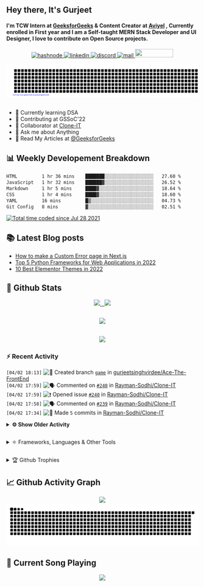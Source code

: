 ## Hey there, It's Gurjeet
#### I'm TCW Intern at [GeeksforGeeks](https://www.geeksforgeeks.org/) & Content Creator at [Aviyel](https://aviyel.com/discussions) , Currently enrolled in First year and I am a Self-taught MERN Stack Developer and UI Designer, I love to contribute on Open Source projects. 

<p align="center">
    <a href="https://gurjeet.hashnode.dev/" target="_blank">
    <img src="https://img.shields.io/badge/@gurjeetsingh-5C87FE?style=for-the-badge&logo=hashnode&logoColor=white" width="130" height="22" alt="hashnode">
    <a href="https://www.linkedin.com/in/gurjeet-singh-virdee-25a476199/" target="_blank">
    <img src="https://img.shields.io/badge/Gurjeet%20Singh%20Virdee-1976D2?style=for-the-badge&logo=linkedin&logoColor=white" width="150" height="22" alt="linkedin">
    <a href="https://discordapp.com/users/916597112882495510" target="_blank">
    <img src="https://img.shields.io/badge/@Guri-5865F2?style=for-the-badge&logo=discord&logoColor=white" width="80" height="22" alt="discord">
    <a href="https://leetcode.com/gurjeetsinghvirdee/" target="_blank">
    <img src="https://img.shields.io/badge/@gurjeetsinghvirdee-FFA116?style=for-the-badge&logo=leetcode&logoColor=white" width="150" height="22" alt="mail">
    <a href = "mailto: gurjeetsinghvirdee@gmail.com" target="_blank"><img src="https://img.shields.io/badge/Say, Hello-D74E43?style=for-the-badge&logo=gmail&logoColor=white" width="100" height="22"></a>
 </p>
 
<p align="center">
    <img src="https://github.com/gurjeetsinghvirdee/gurjeetsinghvirdee/blob/main/gitartwork.svg" />
</p>    
   
 
##         
        
<ul align="left">
  <li> 🏫 Currently learning DSA </li>
  <li> 💜 Contributing at GSSoC'22 </li>
  <li> 🤝 Collaborator at <a href="https://github.com/Rayman-Sodhi/Clone-IT"> Clone-IT </a></li>
  <li> 💬 Ask me about Anything </li>
  <li> 📕 Read My Articles at 
   <a href="https://auth.geeksforgeeks.org/user/gurjeetsinghvirdee/articles" target="_blank">@GeeksforGeeks</a>
 </li>
</ul>  
        
##        
  
## 📊 Weekly Developement Breakdown
  
<!--START_SECTION:waka-->

```text
HTML         1 hr 36 mins    ███████░░░░░░░░░░░░░░░░░░   27.60 %
JavaScript   1 hr 32 mins    ██████▓░░░░░░░░░░░░░░░░░░   26.52 %
Markdown     1 hr 5 mins     ████▓░░░░░░░░░░░░░░░░░░░░   18.64 %
CSS          1 hr 4 mins     ████▓░░░░░░░░░░░░░░░░░░░░   18.60 %
YAML         16 mins         █▒░░░░░░░░░░░░░░░░░░░░░░░   04.73 %
Git Config   8 mins          ▓░░░░░░░░░░░░░░░░░░░░░░░░   02.51 %
```

<!--END_SECTION:waka--> 

<a href="https://wakatime.com/@ff7098eb-56b3-4619-bbbb-86aad0fce365"><img src="https://wakatime.com/badge/user/ff7098eb-56b3-4619-bbbb-86aad0fce365.svg?style=for-the-badge" alt="Total time coded since Jul 28 2021" /></a>
  
    
## 📚 Latest Blog posts
<!-- BLOG-POST-LIST:START -->
- [How to make a Custom Error page in Next.js](https://gurjeet.hashnode.dev/how-to-make-a-custom-error-page-in-nextjs)
- [Top 5 Python Frameworks for Web Applications in 2022](https://gurjeet.hashnode.dev/top-5-python-frameworks-for-web-applications-in-2022)
- [10 Best Elementor Themes in 2022](https://gurjeet.hashnode.dev/10-best-elementor-themes-in-2022)
<!-- BLOG-POST-LIST:END -->  
  
##
        
## 💫 Github Stats
        
<div align="center">
 <a href="https://github-readme-streak-stats.herokuapp.com/?user=gurjeetsinghvirdee&theme=synthwave" target="_blank">
   <img width="45%" src="https://github-readme-streak-stats.herokuapp.com/?user=gurjeetsinghvirdee&theme=synthwave" /> &nbsp;
 </a>
    
 <a href="https://github-readme-stats.vercel.app/api?username=gurjeetsinghvirdee&show_icons=true&theme=synthwave&include_all_commits=true" target="_blank">
  <img width="45%" src="https://github-readme-stats.vercel.app/api?username=gurjeetsinghvirdee&show_icons=true&theme=synthwave&include_all_commits=true" />
 </a>
</div>      
  
##
        
<div align="center">
   <a href="https://github-readme-stats.vercel.app/api/top-langs/?username=gurjeetsinghvirdee&layout=compact&hide=html&theme=synthwave" target="_blank">
       <img width="43%" src="https://github-readme-stats.vercel.app/api/top-langs/?username=gurjeetsinghvirdee&layout=compact&&theme=synthwave" />  
   </a> 
</div>   

##        
  
<p align="center">
  <img src="https://github-profile-summary-cards.vercel.app/api/cards/profile-details?username=gurjeetsinghvirdee&theme=dracula&hide_border=true" />
</p>
        
### ⚡ Recent Activity     
        
<!--START_SECTION:activity-->  
`[04/02 18:13]` <img alt="📂" src="https://github.com/cheesits456/github-activity-readme/raw/master/icons/create-branch.png" align="top" height="18"> Created branch [`game`](https://github.com/gurjeetsinghvirdee/Ace-The-FrontEnd/tree/game) in [gurjeetsinghvirdee/Ace-The-FrontEnd](https://github.com/gurjeetsinghvirdee/Ace-The-FrontEnd)  
`[04/02 17:59]` <img alt="🗣" src="https://github.com/cheesits456/github-activity-readme/raw/master/icons/comment.png" align="top" height="18"> Commented on [`#240`](https://github.com//Rayman-Sodhi/Clone-IT/issues/240 'Add Chatbot') in [Rayman-Sodhi/Clone-IT](https://github.com/Rayman-Sodhi/Clone-IT)  
`[04/02 17:59]` <img alt="❗️" src="https://github.com/cheesits456/github-activity-readme/raw/master/icons/issue.png" align="top" height="18"> Opened issue [`#240`](https://github.com//Rayman-Sodhi/Clone-IT/issues/240 'Add Chatbot') in [Rayman-Sodhi/Clone-IT](https://github.com/Rayman-Sodhi/Clone-IT)  
`[04/02 17:58]` <img alt="🗣" src="https://github.com/cheesits456/github-activity-readme/raw/master/icons/comment.png" align="top" height="18"> Commented on [`#239`](https://github.com//Rayman-Sodhi/Clone-IT/issues/239 'Title: Add Wordle-Clone') in [Rayman-Sodhi/Clone-IT](https://github.com/Rayman-Sodhi/Clone-IT)  
`[04/02 17:34]` <img alt="📝" src="https://github.com/cheesits456/github-activity-readme/raw/master/icons/commit.png" align="top" height="18"> Made `5` commits in [Rayman-Sodhi/Clone-IT](https://github.com/Rayman-Sodhi/Clone-IT)  

<details><summary><b> ⚙️ Show Older Activity</b></summary>

`[04/02 17:34]` <img alt="🎉" src="https://github.com/cheesits456/github-activity-readme/raw/master/icons/merge.png" align="top" height="18"> Merged PR [`#238`](https://github.com//Rayman-Sodhi/Clone-IT/pull/238 'Grammarly(Character Counter)') in [Rayman-Sodhi/Clone-IT](https://github.com/Rayman-Sodhi/Clone-IT)  
`[04/02 17:33]` <img alt="🔍" src="https://github.com/cheesits456/github-activity-readme/raw/master/icons/review.png" align="top" height="18"> Reviewed [`#238`](https://github.com//Rayman-Sodhi/Clone-IT/pull/238 'Grammarly(Character Counter)') in [Rayman-Sodhi/Clone-IT](https://github.com/Rayman-Sodhi/Clone-IT)  
`[04/02 15:23]` <img alt="📝" src="https://github.com/cheesits456/github-activity-readme/raw/master/icons/commit.png" align="top" height="18"> Made `2` commits in [gurjeetsinghvirdee/Ace-The-FrontEnd](https://github.com/gurjeetsinghvirdee/Ace-The-FrontEnd)  
`[04/02 15:20]` <img alt="📝" src="https://github.com/cheesits456/github-activity-readme/raw/master/icons/commit.png" align="top" height="18"> Made `53` commits in [gurjeetsinghvirdee/Bundli-Frontend](https://github.com/gurjeetsinghvirdee/Bundli-Frontend)  
`[04/02 15:18]` <img alt="🗣" src="https://github.com/cheesits456/github-activity-readme/raw/master/icons/comment.png" align="top" height="18"> Commented on [`#238`](https://github.com//Rayman-Sodhi/Clone-IT/issues/238 'Grammarly(Character Counter)') in [Rayman-Sodhi/Clone-IT](https://github.com/Rayman-Sodhi/Clone-IT)  
`[04/02 07:18]` <img alt="🗣" src="https://github.com/cheesits456/github-activity-readme/raw/master/icons/comment.png" align="top" height="18"> Commented on [`#188`](https://github.com//Rayman-Sodhi/Clone-IT/issues/188 'Title: Add a CodePen Clone ') in [Rayman-Sodhi/Clone-IT](https://github.com/Rayman-Sodhi/Clone-IT)  
`[04/02 06:11]` <img alt="❗️" src="https://github.com/cheesits456/github-activity-readme/raw/master/icons/issue.png" align="top" height="18"> Opened issue [`#431`](https://github.com//ZeroOctave/ZeroOctave-Javascript-Projects/issues/431 'Add 2048 game') in [ZeroOctave/ZeroOctave-Javascript-Projects](https://github.com/ZeroOctave/ZeroOctave-Javascript-Projects)  
`[04/02 05:33]` <img alt="⭐" src="https://github.com/cheesits456/github-activity-readme/raw/master/icons/star.png" align="top" height="18"> Starred [medusajs/medusa](https://github.com/medusajs/medusa)  
`[04/02 05:31]` <img alt="🗣" src="https://github.com/cheesits456/github-activity-readme/raw/master/icons/comment.png" align="top" height="18"> Commented on [`#58`](https://github.com//Rayman-Sodhi/Clone-IT/issues/58 'Confirmed password not hidden') in [Rayman-Sodhi/Clone-IT](https://github.com/Rayman-Sodhi/Clone-IT)  
`[04/02 05:31]` <img alt="❗️" src="https://github.com/cheesits456/github-activity-readme/raw/master/icons/issue.png" align="top" height="18"> Closed issue [`#58`](https://github.com//Rayman-Sodhi/Clone-IT/issues/58 'Confirmed password not hidden') in [Rayman-Sodhi/Clone-IT](https://github.com/Rayman-Sodhi/Clone-IT)  
`[04/02 05:29]` <img alt="❗️" src="https://github.com/cheesits456/github-activity-readme/raw/master/icons/issue.png" align="top" height="18"> Closed issue [`#236`](https://github.com//Rayman-Sodhi/Clone-IT/issues/236 'Add Instagram Clone ') in [Rayman-Sodhi/Clone-IT](https://github.com/Rayman-Sodhi/Clone-IT)  
`[04/02 05:29]` <img alt="🗣" src="https://github.com/cheesits456/github-activity-readme/raw/master/icons/comment.png" align="top" height="18"> Commented on [`#236`](https://github.com//Rayman-Sodhi/Clone-IT/issues/236 'Add Instagram Clone ') in [Rayman-Sodhi/Clone-IT](https://github.com/Rayman-Sodhi/Clone-IT)  
`[04/02 04:34]` <img alt="❗️" src="https://github.com/cheesits456/github-activity-readme/raw/master/icons/issue.png" align="top" height="18"> Closed issue [`#214`](https://github.com//Rayman-Sodhi/Clone-IT/issues/214 'Create: Kali.org Homepage Clone') in [Rayman-Sodhi/Clone-IT](https://github.com/Rayman-Sodhi/Clone-IT)  
`[04/02 04:33]` <img alt="📝" src="https://github.com/cheesits456/github-activity-readme/raw/master/icons/commit.png" align="top" height="18"> Made `2` commits in [Rayman-Sodhi/Clone-IT](https://github.com/Rayman-Sodhi/Clone-IT)  
`[04/02 04:33]` <img alt="🎉" src="https://github.com/cheesits456/github-activity-readme/raw/master/icons/merge.png" align="top" height="18"> Merged PR [`#235`](https://github.com//Rayman-Sodhi/Clone-IT/pull/235 'kali-org-homepage-clone') in [Rayman-Sodhi/Clone-IT](https://github.com/Rayman-Sodhi/Clone-IT)  
`[04/02 04:33]` <img alt="🔍" src="https://github.com/cheesits456/github-activity-readme/raw/master/icons/review.png" align="top" height="18"> Reviewed [`#235`](https://github.com//Rayman-Sodhi/Clone-IT/pull/235 'kali-org-homepage-clone') in [Rayman-Sodhi/Clone-IT](https://github.com/Rayman-Sodhi/Clone-IT)  
`[04/01 21:46]` <img alt="❗️" src="https://github.com/cheesits456/github-activity-readme/raw/master/icons/issue.png" align="top" height="18"> Opened issue [`#279`](https://github.com//surajm-333/Ace-The-FrontEnd/issues/279 'Add Amazon Clone') in [surajm-333/Ace-The-FrontEnd](https://github.com/surajm-333/Ace-The-FrontEnd)  
`[04/01 21:41]` <img alt="❗️" src="https://github.com/cheesits456/github-activity-readme/raw/master/icons/issue.png" align="top" height="18"> Opened issue [`#254`](https://github.com//abhijeet007rocks8/Dev-Scripts/issues/254 '3d Layered Effect') in [abhijeet007rocks8/Dev-Scripts](https://github.com/abhijeet007rocks8/Dev-Scripts)  
`[04/01 21:39]` <img alt="❗️" src="https://github.com/cheesits456/github-activity-readme/raw/master/icons/issue.png" align="top" height="18"> Opened issue [`#253`](https://github.com//abhijeet007rocks8/Dev-Scripts/issues/253 'Add Todo App') in [abhijeet007rocks8/Dev-Scripts](https://github.com/abhijeet007rocks8/Dev-Scripts)  
`[04/01 21:35]` <img alt="🗣" src="https://github.com/cheesits456/github-activity-readme/raw/master/icons/comment.png" align="top" height="18"> Commented on [`#234`](https://github.com//Rayman-Sodhi/Clone-IT/issues/234 'Add Amazon Clone') in [Rayman-Sodhi/Clone-IT](https://github.com/Rayman-Sodhi/Clone-IT)  
`[04/01 21:34]` <img alt="❗️" src="https://github.com/cheesits456/github-activity-readme/raw/master/icons/issue.png" align="top" height="18"> Opened issue [`#234`](https://github.com//Rayman-Sodhi/Clone-IT/issues/234 'Add Amazon Clone') in [Rayman-Sodhi/Clone-IT](https://github.com/Rayman-Sodhi/Clone-IT)  
`[04/01 20:57]` <img alt="📝" src="https://github.com/cheesits456/github-activity-readme/raw/master/icons/commit.png" align="top" height="18"> Made `1` commit in [gurjeetsinghvirdee/Dev-Scripts](https://github.com/gurjeetsinghvirdee/Dev-Scripts)  
`[04/01 20:53]` <img alt="✅" src="https://github.com/cheesits456/github-activity-readme/raw/master/icons/pr-open.png" align="top" height="18"> Opened PR [`#250`](https://github.com//abhijeet007rocks8/Dev-Scripts/pull/250 '2048 game clone added') in [abhijeet007rocks8/Dev-Scripts](https://github.com/abhijeet007rocks8/Dev-Scripts)  
`[04/01 20:49]` <img alt="📂" src="https://github.com/cheesits456/github-activity-readme/raw/master/icons/create-branch.png" align="top" height="18"> Created branch [`2048`](https://github.com/gurjeetsinghvirdee/Dev-Scripts/tree/2048) in [gurjeetsinghvirdee/Dev-Scripts](https://github.com/gurjeetsinghvirdee/Dev-Scripts)  
`[04/01 20:15]` <img alt="❗️" src="https://github.com/cheesits456/github-activity-readme/raw/master/icons/issue.png" align="top" height="18"> Opened issue [`#249`](https://github.com//abhijeet007rocks8/Dev-Scripts/issues/249 'Add Amazon Clone') in [abhijeet007rocks8/Dev-Scripts](https://github.com/abhijeet007rocks8/Dev-Scripts)  
`[04/01 20:02]` <img alt="📝" src="https://github.com/cheesits456/github-activity-readme/raw/master/icons/commit.png" align="top" height="18"> Made `2` commits in [gurjeetsinghvirdee/Dev-Scripts](https://github.com/gurjeetsinghvirdee/Dev-Scripts)  
`[04/01 19:57]` <img alt="📝" src="https://github.com/cheesits456/github-activity-readme/raw/master/icons/commit.png" align="top" height="18"> Made `2` commits in [gurjeetsinghvirdee/gurjeetsinghvirdee](https://github.com/gurjeetsinghvirdee/gurjeetsinghvirdee)  
`[04/01 19:36]` <img alt="🗣" src="https://github.com/cheesits456/github-activity-readme/raw/master/icons/comment.png" align="top" height="18"> Commented on [`#233`](https://github.com//Rayman-Sodhi/Clone-IT/issues/233 'Clones linked') in [Rayman-Sodhi/Clone-IT](https://github.com/Rayman-Sodhi/Clone-IT)  
`[04/01 19:28]` <img alt="📝" src="https://github.com/cheesits456/github-activity-readme/raw/master/icons/commit.png" align="top" height="18"> Made `4` commits in [gurjeetsinghvirdee/Clone-IT](https://github.com/gurjeetsinghvirdee/Clone-IT)  
`[04/01 18:50]` <img alt="🗣" src="https://github.com/cheesits456/github-activity-readme/raw/master/icons/comment.png" align="top" height="18"> Commented on [`#150`](https://github.com//Rayman-Sodhi/Clone-IT/issues/150 'Add some new features in FAQ page') in [Rayman-Sodhi/Clone-IT](https://github.com/Rayman-Sodhi/Clone-IT)  
`[04/01 18:49]` <img alt="🗣" src="https://github.com/cheesits456/github-activity-readme/raw/master/icons/comment.png" align="top" height="18"> Commented on [`#150`](https://github.com//Rayman-Sodhi/Clone-IT/issues/150 'Add some new features in FAQ page') in [Rayman-Sodhi/Clone-IT](https://github.com/Rayman-Sodhi/Clone-IT)  
`[04/01 18:31]` <img alt="📝" src="https://github.com/cheesits456/github-activity-readme/raw/master/icons/commit.png" align="top" height="18"> Made `1` commit in [gurjeetsinghvirdee/Clone-IT](https://github.com/gurjeetsinghvirdee/Clone-IT)  
`[04/01 17:42]` <img alt="✅" src="https://github.com/cheesits456/github-activity-readme/raw/master/icons/pr-open.png" align="top" height="18"> Opened PR [`#233`](https://github.com//Rayman-Sodhi/Clone-IT/pull/233 'Clones linked') in [Rayman-Sodhi/Clone-IT](https://github.com/Rayman-Sodhi/Clone-IT)  
`[04/01 17:37]` <img alt="📝" src="https://github.com/cheesits456/github-activity-readme/raw/master/icons/commit.png" align="top" height="18"> Made `86` commits in [gurjeetsinghvirdee/Clone-IT](https://github.com/gurjeetsinghvirdee/Clone-IT)  
`[04/01 15:20]` <img alt="❗️" src="https://github.com/cheesits456/github-activity-readme/raw/master/icons/issue.png" align="top" height="18"> Closed issue [`#227`](https://github.com//abhijeet007rocks8/Dev-Scripts/issues/227 'Google Search Engine Clone ') in [abhijeet007rocks8/Dev-Scripts](https://github.com/abhijeet007rocks8/Dev-Scripts)  
`[04/01 15:18]` <img alt="❗️" src="https://github.com/cheesits456/github-activity-readme/raw/master/icons/issue.png" align="top" height="18"> Opened issue [`#241`](https://github.com//abhijeet007rocks8/Dev-Scripts/issues/241 'add 2048 game ') in [abhijeet007rocks8/Dev-Scripts](https://github.com/abhijeet007rocks8/Dev-Scripts)  
`[04/01 15:09]` <img alt="🗣" src="https://github.com/cheesits456/github-activity-readme/raw/master/icons/comment.png" align="top" height="18"> Commented on [`#232`](https://github.com//Rayman-Sodhi/Clone-IT/issues/232 'link cloned projects') in [Rayman-Sodhi/Clone-IT](https://github.com/Rayman-Sodhi/Clone-IT)  
`[04/01 15:09]` <img alt="❗️" src="https://github.com/cheesits456/github-activity-readme/raw/master/icons/issue.png" align="top" height="18"> Opened issue [`#232`](https://github.com//Rayman-Sodhi/Clone-IT/issues/232 'link cloned projects') in [Rayman-Sodhi/Clone-IT](https://github.com/Rayman-Sodhi/Clone-IT)  
`[04/01 14:55]` <img alt="🗣" src="https://github.com/cheesits456/github-activity-readme/raw/master/icons/comment.png" align="top" height="18"> Commented on [`#231`](https://github.com//Rayman-Sodhi/Clone-IT/issues/231 'Twitch Homepage Clone') in [Rayman-Sodhi/Clone-IT](https://github.com/Rayman-Sodhi/Clone-IT)  
`[04/01 14:55]` <img alt="🗣" src="https://github.com/cheesits456/github-activity-readme/raw/master/icons/comment.png" align="top" height="18"> Commented on [`#231`](https://github.com//Rayman-Sodhi/Clone-IT/issues/231 'Twitch Homepage Clone') in [Rayman-Sodhi/Clone-IT](https://github.com/Rayman-Sodhi/Clone-IT)  
`[04/01 14:53]` <img alt="📂" src="https://github.com/cheesits456/github-activity-readme/raw/master/icons/create-branch.png" align="top" height="18"> Created branch [`master`](https://github.com/gurjeetsinghvirdee/2048-game/tree/master) in [gurjeetsinghvirdee/2048-game](https://github.com/gurjeetsinghvirdee/2048-game)  
`[04/01 14:35]` <img alt="➕" src="https://github.com/cheesits456/github-activity-readme/raw/master/icons/create-repo.png" align="top" height="18"> Created repository [gurjeetsinghvirdee/2048-game](https://github.com/gurjeetsinghvirdee/2048-game)  
`[04/01 14:20]` <img alt="❗️" src="https://github.com/cheesits456/github-activity-readme/raw/master/icons/issue.png" align="top" height="18"> Closed issue [`#6`](https://github.com//gurjeetsinghvirdee/gurjeetsinghvirdee/issues/6 'feat: demo') in [gurjeetsinghvirdee/gurjeetsinghvirdee](https://github.com/gurjeetsinghvirdee/gurjeetsinghvirdee)  
`[04/01 14:19]` <img alt="❗️" src="https://github.com/cheesits456/github-activity-readme/raw/master/icons/issue.png" align="top" height="18"> Opened issue [`#6`](https://github.com//gurjeetsinghvirdee/gurjeetsinghvirdee/issues/6 'feat: demo') in [gurjeetsinghvirdee/gurjeetsinghvirdee](https://github.com/gurjeetsinghvirdee/gurjeetsinghvirdee)  
`[04/01 14:18]` <img alt="❗️" src="https://github.com/cheesits456/github-activity-readme/raw/master/icons/issue.png" align="top" height="18"> Closed issue [`#5`](https://github.com//gurjeetsinghvirdee/gurjeetsinghvirdee/issues/5 'contributor: add project') in [gurjeetsinghvirdee/gurjeetsinghvirdee](https://github.com/gurjeetsinghvirdee/gurjeetsinghvirdee)  
`[04/01 14:17]` <img alt="❗️" src="https://github.com/cheesits456/github-activity-readme/raw/master/icons/issue.png" align="top" height="18"> Opened issue [`#5`](https://github.com//gurjeetsinghvirdee/gurjeetsinghvirdee/issues/5 'contributor: add project') in [gurjeetsinghvirdee/gurjeetsinghvirdee](https://github.com/gurjeetsinghvirdee/gurjeetsinghvirdee)  
`[04/01 14:13]` <img alt="📝" src="https://github.com/cheesits456/github-activity-readme/raw/master/icons/commit.png" align="top" height="18"> Made `3` commits in [gurjeetsinghvirdee/gurjeetsinghvirdee](https://github.com/gurjeetsinghvirdee/gurjeetsinghvirdee)  
`[04/01 14:06]` <img alt="🗣" src="https://github.com/cheesits456/github-activity-readme/raw/master/icons/comment.png" align="top" height="18"> Commented on [`#4`](https://github.com//gurjeetsinghvirdee/gurjeetsinghvirdee/issues/4 'testing') in [gurjeetsinghvirdee/gurjeetsinghvirdee](https://github.com/gurjeetsinghvirdee/gurjeetsinghvirdee)  
`[04/01 14:06]` <img alt="❗️" src="https://github.com/cheesits456/github-activity-readme/raw/master/icons/issue.png" align="top" height="18"> Closed issue [`#4`](https://github.com//gurjeetsinghvirdee/gurjeetsinghvirdee/issues/4 'testing') in [gurjeetsinghvirdee/gurjeetsinghvirdee](https://github.com/gurjeetsinghvirdee/gurjeetsinghvirdee)  
`[04/01 14:06]` <img alt="📝" src="https://github.com/cheesits456/github-activity-readme/raw/master/icons/commit.png" align="top" height="18"> Made `1` commit in [gurjeetsinghvirdee/gurjeetsinghvirdee](https://github.com/gurjeetsinghvirdee/gurjeetsinghvirdee)  
`[04/01 14:02]` <img alt="❗️" src="https://github.com/cheesits456/github-activity-readme/raw/master/icons/issue.png" align="top" height="18"> Opened issue [`#4`](https://github.com//gurjeetsinghvirdee/gurjeetsinghvirdee/issues/4 'testing') in [gurjeetsinghvirdee/gurjeetsinghvirdee](https://github.com/gurjeetsinghvirdee/gurjeetsinghvirdee)  
`[04/01 13:59]` <img alt="📝" src="https://github.com/cheesits456/github-activity-readme/raw/master/icons/commit.png" align="top" height="18"> Made `1` commit in [gurjeetsinghvirdee/gurjeetsinghvirdee](https://github.com/gurjeetsinghvirdee/gurjeetsinghvirdee)  
`[04/01 13:53]` <img alt="🗣" src="https://github.com/cheesits456/github-activity-readme/raw/master/icons/comment.png" align="top" height="18"> Commented on [`#229`](https://github.com//Rayman-Sodhi/Clone-IT/issues/229 'Auto assign issue ') in [Rayman-Sodhi/Clone-IT](https://github.com/Rayman-Sodhi/Clone-IT)  
`[04/01 13:52]` <img alt="❗️" src="https://github.com/cheesits456/github-activity-readme/raw/master/icons/issue.png" align="top" height="18"> Closed issue [`#230`](https://github.com//Rayman-Sodhi/Clone-IT/issues/230 'demo') in [Rayman-Sodhi/Clone-IT](https://github.com/Rayman-Sodhi/Clone-IT)  
`[04/01 13:52]` <img alt="🗣" src="https://github.com/cheesits456/github-activity-readme/raw/master/icons/comment.png" align="top" height="18"> Commented on [`#230`](https://github.com//Rayman-Sodhi/Clone-IT/issues/230 'demo') in [Rayman-Sodhi/Clone-IT](https://github.com/Rayman-Sodhi/Clone-IT)  
`[04/01 13:51]` <img alt="🗣" src="https://github.com/cheesits456/github-activity-readme/raw/master/icons/comment.png" align="top" height="18"> Commented on [`#230`](https://github.com//Rayman-Sodhi/Clone-IT/issues/230 'demo') in [Rayman-Sodhi/Clone-IT](https://github.com/Rayman-Sodhi/Clone-IT)  
`[04/01 13:50]` <img alt="❗️" src="https://github.com/cheesits456/github-activity-readme/raw/master/icons/issue.png" align="top" height="18"> Opened issue [`#230`](https://github.com//Rayman-Sodhi/Clone-IT/issues/230 'demo') in [Rayman-Sodhi/Clone-IT](https://github.com/Rayman-Sodhi/Clone-IT)  
`[04/01 13:49]` <img alt="📝" src="https://github.com/cheesits456/github-activity-readme/raw/master/icons/commit.png" align="top" height="18"> Made `1` commit in [gurjeetsinghvirdee/Clone-IT](https://github.com/gurjeetsinghvirdee/Clone-IT)  
`[04/01 13:48]` <img alt="🗣" src="https://github.com/cheesits456/github-activity-readme/raw/master/icons/comment.png" align="top" height="18"> Commented on [`#227`](https://github.com//abhijeet007rocks8/Dev-Scripts/issues/227 'Google Search Engine Clone ') in [abhijeet007rocks8/Dev-Scripts](https://github.com/abhijeet007rocks8/Dev-Scripts)  
`[04/01 13:45]` <img alt="🗣" src="https://github.com/cheesits456/github-activity-readme/raw/master/icons/comment.png" align="top" height="18"> Commented on [`#225`](https://github.com//Rayman-Sodhi/Clone-IT/issues/225 '2048 game ') in [Rayman-Sodhi/Clone-IT](https://github.com/Rayman-Sodhi/Clone-IT)  
`[04/01 13:44]` <img alt="🗣" src="https://github.com/cheesits456/github-activity-readme/raw/master/icons/comment.png" align="top" height="18"> Commented on [`#225`](https://github.com//Rayman-Sodhi/Clone-IT/issues/225 '2048 game ') in [Rayman-Sodhi/Clone-IT](https://github.com/Rayman-Sodhi/Clone-IT)  
`[04/01 13:43]` <img alt="🎉" src="https://github.com/cheesits456/github-activity-readme/raw/master/icons/merge.png" align="top" height="18"> Merged PR [`#225`](https://github.com//Rayman-Sodhi/Clone-IT/pull/225 '2048 game ') in [Rayman-Sodhi/Clone-IT](https://github.com/Rayman-Sodhi/Clone-IT)  
`[04/01 13:43]` <img alt="❗️" src="https://github.com/cheesits456/github-activity-readme/raw/master/icons/issue.png" align="top" height="18"> Closed issue [`#224`](https://github.com//Rayman-Sodhi/Clone-IT/issues/224 'Add 2048 game') in [Rayman-Sodhi/Clone-IT](https://github.com/Rayman-Sodhi/Clone-IT)  
`[04/01 13:43]` <img alt="📝" src="https://github.com/cheesits456/github-activity-readme/raw/master/icons/commit.png" align="top" height="18"> Made `3` commits in [Rayman-Sodhi/Clone-IT](https://github.com/Rayman-Sodhi/Clone-IT)  
`[04/01 13:43]` <img alt="🎉" src="https://github.com/cheesits456/github-activity-readme/raw/master/icons/merge.png" align="top" height="18"> Merged PR [`#229`](https://github.com//Rayman-Sodhi/Clone-IT/pull/229 'Auto assign issue ') in [Rayman-Sodhi/Clone-IT](https://github.com/Rayman-Sodhi/Clone-IT)  
`[04/01 13:43]` <img alt="❗️" src="https://github.com/cheesits456/github-activity-readme/raw/master/icons/issue.png" align="top" height="18"> Closed issue [`#226`](https://github.com//Rayman-Sodhi/Clone-IT/issues/226 'Updating Workflows') in [Rayman-Sodhi/Clone-IT](https://github.com/Rayman-Sodhi/Clone-IT)  
`[04/01 13:42]` <img alt="🗣" src="https://github.com/cheesits456/github-activity-readme/raw/master/icons/comment.png" align="top" height="18"> Commented on [`#229`](https://github.com//Rayman-Sodhi/Clone-IT/issues/229 'Auto assign issue ') in [Rayman-Sodhi/Clone-IT](https://github.com/Rayman-Sodhi/Clone-IT)  
`[04/01 13:42]` <img alt="🗣" src="https://github.com/cheesits456/github-activity-readme/raw/master/icons/comment.png" align="top" height="18"> Commented on [`#228`](https://github.com//Rayman-Sodhi/Clone-IT/issues/228 'Title: Styling Discord clone') in [Rayman-Sodhi/Clone-IT](https://github.com/Rayman-Sodhi/Clone-IT)  
`[04/01 13:41]` <img alt="🗣" src="https://github.com/cheesits456/github-activity-readme/raw/master/icons/comment.png" align="top" height="18"> Commented on [`#227`](https://github.com//Rayman-Sodhi/Clone-IT/issues/227 'Image carousel in KFC Clone') in [Rayman-Sodhi/Clone-IT](https://github.com/Rayman-Sodhi/Clone-IT)  
`[04/01 13:37]` <img alt="✅" src="https://github.com/cheesits456/github-activity-readme/raw/master/icons/pr-open.png" align="top" height="18"> Opened PR [`#229`](https://github.com//Rayman-Sodhi/Clone-IT/pull/229 'Auto assign issue ') in [Rayman-Sodhi/Clone-IT](https://github.com/Rayman-Sodhi/Clone-IT)  
`[04/01 13:35]` <img alt="📂" src="https://github.com/cheesits456/github-activity-readme/raw/master/icons/create-branch.png" align="top" height="18"> Created branch [`workflows`](https://github.com/gurjeetsinghvirdee/Clone-IT/tree/workflows) in [gurjeetsinghvirdee/Clone-IT](https://github.com/gurjeetsinghvirdee/Clone-IT)  
`[04/01 13:18]` <img alt="🗣" src="https://github.com/cheesits456/github-activity-readme/raw/master/icons/comment.png" align="top" height="18"> Commented on [`#226`](https://github.com//Rayman-Sodhi/Clone-IT/issues/226 'Updating Workflows') in [Rayman-Sodhi/Clone-IT](https://github.com/Rayman-Sodhi/Clone-IT)  
`[04/01 13:17]` <img alt="❗️" src="https://github.com/cheesits456/github-activity-readme/raw/master/icons/issue.png" align="top" height="18"> Opened issue [`#226`](https://github.com//Rayman-Sodhi/Clone-IT/issues/226 'Updating Workflows') in [Rayman-Sodhi/Clone-IT](https://github.com/Rayman-Sodhi/Clone-IT)  
`[04/01 10:28]` <img alt="✅" src="https://github.com/cheesits456/github-activity-readme/raw/master/icons/pr-open.png" align="top" height="18"> Opened PR [`#225`](https://github.com//Rayman-Sodhi/Clone-IT/pull/225 '2048 game ') in [Rayman-Sodhi/Clone-IT](https://github.com/Rayman-Sodhi/Clone-IT)  
`[04/01 10:20]` <img alt="📝" src="https://github.com/cheesits456/github-activity-readme/raw/master/icons/commit.png" align="top" height="18"> Made `8` commits in [gurjeetsinghvirdee/Clone-IT](https://github.com/gurjeetsinghvirdee/Clone-IT)  
`[04/01 09:09]` <img alt="❗️" src="https://github.com/cheesits456/github-activity-readme/raw/master/icons/issue.png" align="top" height="18"> Opened issue [`#224`](https://github.com//Rayman-Sodhi/Clone-IT/issues/224 'Add 2048 game') in [Rayman-Sodhi/Clone-IT](https://github.com/Rayman-Sodhi/Clone-IT)  
`[04/01 08:55]` <img alt="📝" src="https://github.com/cheesits456/github-activity-readme/raw/master/icons/commit.png" align="top" height="18"> Made `21` commits in [gurjeetsinghvirdee/gssoc-website-new](https://github.com/gurjeetsinghvirdee/gssoc-website-new)  
`[04/01 08:10]` <img alt="🗣" src="https://github.com/cheesits456/github-activity-readme/raw/master/icons/comment.png" align="top" height="18"> Commented on [`#403`](https://github.com//khushi-purwar/WebDev-ProjectKart/issues/403 'Add Google Search Clone') in [khushi-purwar/WebDev-ProjectKart](https://github.com/khushi-purwar/WebDev-ProjectKart)  
`[04/01 08:07]` <img alt="🍴" src="https://github.com/cheesits456/github-activity-readme/raw/master/icons/fork.png" align="top" height="18"> Forked [khushi-purwar/WebDev-ProjectKart](https://github.com/khushi-purwar/WebDev-ProjectKart) to [gurjeetsinghvirdee/WebDev-ProjectKart](https://github.com/gurjeetsinghvirdee/WebDev-ProjectKart)  
`[04/01 08:05]` <img alt="❗️" src="https://github.com/cheesits456/github-activity-readme/raw/master/icons/issue.png" align="top" height="18"> Opened issue [`#403`](https://github.com//khushi-purwar/WebDev-ProjectKart/issues/403 'Add Google Search Clone') in [khushi-purwar/WebDev-ProjectKart](https://github.com/khushi-purwar/WebDev-ProjectKart)  
`[04/01 07:56]` <img alt="❗️" src="https://github.com/cheesits456/github-activity-readme/raw/master/icons/issue.png" align="top" height="18"> Opened issue [`#273`](https://github.com//surajm-333/Ace-The-FrontEnd/issues/273 'Add 2048 game') in [surajm-333/Ace-The-FrontEnd](https://github.com/surajm-333/Ace-The-FrontEnd)  
`[04/01 07:31]` <img alt="❗️" src="https://github.com/cheesits456/github-activity-readme/raw/master/icons/issue.png" align="top" height="18"> Opened issue [`#228`](https://github.com//abhijeet007rocks8/Dev-Scripts/issues/228 'add workflows') in [abhijeet007rocks8/Dev-Scripts](https://github.com/abhijeet007rocks8/Dev-Scripts)  
`[04/01 07:27]` <img alt="🍴" src="https://github.com/cheesits456/github-activity-readme/raw/master/icons/fork.png" align="top" height="18"> Forked [abhijeet007rocks8/Dev-Scripts](https://github.com/abhijeet007rocks8/Dev-Scripts) to [gurjeetsinghvirdee/Dev-Scripts](https://github.com/gurjeetsinghvirdee/Dev-Scripts)  
`[04/01 07:25]` <img alt="❗️" src="https://github.com/cheesits456/github-activity-readme/raw/master/icons/issue.png" align="top" height="18"> Opened issue [`#227`](https://github.com//abhijeet007rocks8/Dev-Scripts/issues/227 'Google Search Engine Clone ') in [abhijeet007rocks8/Dev-Scripts](https://github.com/abhijeet007rocks8/Dev-Scripts)  
`[04/01 07:06]` <img alt="📝" src="https://github.com/cheesits456/github-activity-readme/raw/master/icons/commit.png" align="top" height="18"> Made `209` commits in [gurjeetsinghvirdee/Ace-The-FrontEnd](https://github.com/gurjeetsinghvirdee/Ace-The-FrontEnd)  
`[04/01 07:04]` <img alt="📝" src="https://github.com/cheesits456/github-activity-readme/raw/master/icons/commit.png" align="top" height="18"> Made `7` commits in [gurjeetsinghvirdee/Amazing-Js-Projects](https://github.com/gurjeetsinghvirdee/Amazing-Js-Projects)  
`[04/01 07:01]` <img alt="🍴" src="https://github.com/cheesits456/github-activity-readme/raw/master/icons/fork.png" align="top" height="18"> Forked [ZeroOctave/ZeroOctave-Javascript-Projects](https://github.com/ZeroOctave/ZeroOctave-Javascript-Projects) to [gurjeetsinghvirdee/ZeroOctave-Javascript-Projects](https://github.com/gurjeetsinghvirdee/ZeroOctave-Javascript-Projects)  
`[04/01 06:17]` <img alt="❗️" src="https://github.com/cheesits456/github-activity-readme/raw/master/icons/issue.png" align="top" height="18"> Opened issue [`#425`](https://github.com//ZeroOctave/ZeroOctave-Javascript-Projects/issues/425 'Add Google Clone') in [ZeroOctave/ZeroOctave-Javascript-Projects](https://github.com/ZeroOctave/ZeroOctave-Javascript-Projects)  
`[03/31 17:27]` <img alt="🗣" src="https://github.com/cheesits456/github-activity-readme/raw/master/icons/comment.png" align="top" height="18"> Commented on [`#190`](https://github.com//Rayman-Sodhi/Clone-IT/issues/190 'AppleClone TV&Home Page ') in [Rayman-Sodhi/Clone-IT](https://github.com/Rayman-Sodhi/Clone-IT)  
`[03/31 16:30]` <img alt="📝" src="https://github.com/cheesits456/github-activity-readme/raw/master/icons/commit.png" align="top" height="18"> Made `2` commits in [Rayman-Sodhi/Clone-IT](https://github.com/Rayman-Sodhi/Clone-IT)  
`[03/31 16:30]` <img alt="🎉" src="https://github.com/cheesits456/github-activity-readme/raw/master/icons/merge.png" align="top" height="18"> Merged PR [`#223`](https://github.com//Rayman-Sodhi/Clone-IT/pull/223 'Added microsoft teams page clone files') in [Rayman-Sodhi/Clone-IT](https://github.com/Rayman-Sodhi/Clone-IT)  
`[03/31 16:30]` <img alt="❗️" src="https://github.com/cheesits456/github-activity-readme/raw/master/icons/issue.png" align="top" height="18"> Closed issue [`#165`](https://github.com//Rayman-Sodhi/Clone-IT/issues/165 'Teams page from Microsoft Teams') in [Rayman-Sodhi/Clone-IT](https://github.com/Rayman-Sodhi/Clone-IT)  
`[03/31 16:30]` <img alt="🗣" src="https://github.com/cheesits456/github-activity-readme/raw/master/icons/comment.png" align="top" height="18"> Commented on [`#223`](https://github.com//Rayman-Sodhi/Clone-IT/issues/223 'Added microsoft teams page clone files') in [Rayman-Sodhi/Clone-IT](https://github.com/Rayman-Sodhi/Clone-IT)  
`[03/31 16:29]` <img alt="🔍" src="https://github.com/cheesits456/github-activity-readme/raw/master/icons/review.png" align="top" height="18"> Reviewed [`#223`](https://github.com//Rayman-Sodhi/Clone-IT/pull/223 'Added microsoft teams page clone files') in [Rayman-Sodhi/Clone-IT](https://github.com/Rayman-Sodhi/Clone-IT)  
`[03/31 06:19]` <img alt="⭐" src="https://github.com/cheesits456/github-activity-readme/raw/master/icons/star.png" align="top" height="18"> Starred [getify/You-Dont-Know-JS](https://github.com/getify/You-Dont-Know-JS)  
`[03/31 04:31]` <img alt="📝" src="https://github.com/cheesits456/github-activity-readme/raw/master/icons/commit.png" align="top" height="18"> Made `3` commits in [gurjeetsinghvirdee/gurjeetsinghvirdee](https://github.com/gurjeetsinghvirdee/gurjeetsinghvirdee)  
`[03/31 04:31]` <img alt="🎉" src="https://github.com/cheesits456/github-activity-readme/raw/master/icons/merge.png" align="top" height="18"> Merged PR [`#3`](https://github.com//gurjeetsinghvirdee/gurjeetsinghvirdee/pull/3 '[ImgBot] Optimize images') in [gurjeetsinghvirdee/gurjeetsinghvirdee](https://github.com/gurjeetsinghvirdee/gurjeetsinghvirdee)  
`[03/30 19:32]` <img alt="⭐" src="https://github.com/cheesits456/github-activity-readme/raw/master/icons/star.png" align="top" height="18"> Starred [airbnb/javascript](https://github.com/airbnb/javascript)  
`[03/30 19:31]` <img alt="🍴" src="https://github.com/cheesits456/github-activity-readme/raw/master/icons/fork.png" align="top" height="18"> Forked [airbnb/javascript](https://github.com/airbnb/javascript) to [gurjeetsinghvirdee/javascript](https://github.com/gurjeetsinghvirdee/javascript)  
`[03/30 19:26]` <img alt="📝" src="https://github.com/cheesits456/github-activity-readme/raw/master/icons/commit.png" align="top" height="18"> Made `9` commits in [gurjeetsinghvirdee/gurjeetsinghvirdee](https://github.com/gurjeetsinghvirdee/gurjeetsinghvirdee)  
`[03/30 18:24]` <img alt="📝" src="https://github.com/cheesits456/github-activity-readme/raw/master/icons/commit.png" align="top" height="18"> Made `8` commits in [gurjeetsinghvirdee/Suvraneel](https://github.com/gurjeetsinghvirdee/Suvraneel)  
`[03/30 17:44]` <img alt="🗣" src="https://github.com/cheesits456/github-activity-readme/raw/master/icons/comment.png" align="top" height="18"> Commented on [`#222`](https://github.com//Rayman-Sodhi/Clone-IT/issues/222 'Add Instagram Clone') in [Rayman-Sodhi/Clone-IT](https://github.com/Rayman-Sodhi/Clone-IT)  
`[03/30 17:28]` <img alt="📝" src="https://github.com/cheesits456/github-activity-readme/raw/master/icons/commit.png" align="top" height="18"> Made `2` commits in [gurjeetsinghvirdee/gurjeetsinghvirdee](https://github.com/gurjeetsinghvirdee/gurjeetsinghvirdee)  
`[03/30 17:16]` <img alt="❗️" src="https://github.com/cheesits456/github-activity-readme/raw/master/icons/issue.png" align="top" height="18"> Opened issue [`#222`](https://github.com//Rayman-Sodhi/Clone-IT/issues/222 'Add Instagram Clone') in [Rayman-Sodhi/Clone-IT](https://github.com/Rayman-Sodhi/Clone-IT)  
`[03/30 17:11]` <img alt="❗️" src="https://github.com/cheesits456/github-activity-readme/raw/master/icons/issue.png" align="top" height="18"> Reopened issue [`#167`](https://github.com//Rayman-Sodhi/Clone-IT/issues/167 'Make a Hamburger in Navbar ') in [Rayman-Sodhi/Clone-IT](https://github.com/Rayman-Sodhi/Clone-IT)  
`[03/30 17:05]` <img alt="📝" src="https://github.com/cheesits456/github-activity-readme/raw/master/icons/commit.png" align="top" height="18"> Made `4` commits in [Rayman-Sodhi/Clone-IT](https://github.com/Rayman-Sodhi/Clone-IT)  
`[03/30 17:05]` <img alt="🎉" src="https://github.com/cheesits456/github-activity-readme/raw/master/icons/merge.png" align="top" height="18"> Merged PR [`#196`](https://github.com//Rayman-Sodhi/Clone-IT/pull/196 '167 make a hamburger in navbar') in [Rayman-Sodhi/Clone-IT](https://github.com/Rayman-Sodhi/Clone-IT)  
`[03/30 17:05]` <img alt="❗️" src="https://github.com/cheesits456/github-activity-readme/raw/master/icons/issue.png" align="top" height="18"> Closed issue [`#167`](https://github.com//Rayman-Sodhi/Clone-IT/issues/167 'Make a Hamburger in Navbar ') in [Rayman-Sodhi/Clone-IT](https://github.com/Rayman-Sodhi/Clone-IT)  
`[03/30 17:05]` <img alt="📝" src="https://github.com/cheesits456/github-activity-readme/raw/master/icons/commit.png" align="top" height="18"> Made `62` commits in [Vijeth56/Clone-IT](https://github.com/Vijeth56/Clone-IT)  
`[03/30 04:09]` <img alt="❗️" src="https://github.com/cheesits456/github-activity-readme/raw/master/icons/issue.png" align="top" height="18"> Closed issue [`#163`](https://github.com//Rayman-Sodhi/Clone-IT/issues/163 'Instagram Login Page Clone using HTML, CSS') in [Rayman-Sodhi/Clone-IT](https://github.com/Rayman-Sodhi/Clone-IT)  
`[03/30 04:09]` <img alt="🗣" src="https://github.com/cheesits456/github-activity-readme/raw/master/icons/comment.png" align="top" height="18"> Commented on [`#58`](https://github.com//Rayman-Sodhi/Clone-IT/issues/58 'Confirmed password not hidden') in [Rayman-Sodhi/Clone-IT](https://github.com/Rayman-Sodhi/Clone-IT)  
`[03/30 04:08]` <img alt="❗️" src="https://github.com/cheesits456/github-activity-readme/raw/master/icons/issue.png" align="top" height="18"> Closed issue [`#55`](https://github.com//Rayman-Sodhi/Clone-IT/issues/55 'Add  YouTube Clone') in [Rayman-Sodhi/Clone-IT](https://github.com/Rayman-Sodhi/Clone-IT)  
`[03/29 09:29]` <img alt="🗣" src="https://github.com/cheesits456/github-activity-readme/raw/master/icons/comment.png" align="top" height="18"> Commented on [`#221`](https://github.com//Rayman-Sodhi/Clone-IT/issues/221 'Clone linked to site') in [Rayman-Sodhi/Clone-IT](https://github.com/Rayman-Sodhi/Clone-IT)  
`[03/29 09:26]` <img alt="🗣" src="https://github.com/cheesits456/github-activity-readme/raw/master/icons/comment.png" align="top" height="18"> Commented on [`#221`](https://github.com//Rayman-Sodhi/Clone-IT/issues/221 'Clone linked to site') in [Rayman-Sodhi/Clone-IT](https://github.com/Rayman-Sodhi/Clone-IT)  
`[03/29 09:24]` <img alt="🗣" src="https://github.com/cheesits456/github-activity-readme/raw/master/icons/comment.png" align="top" height="18"> Commented on [`#221`](https://github.com//Rayman-Sodhi/Clone-IT/issues/221 'Clone linked to site') in [Rayman-Sodhi/Clone-IT](https://github.com/Rayman-Sodhi/Clone-IT)  
`[03/29 07:49]` <img alt="✅" src="https://github.com/cheesits456/github-activity-readme/raw/master/icons/pr-open.png" align="top" height="18"> Opened PR [`#221`](https://github.com//Rayman-Sodhi/Clone-IT/pull/221 'Clone linked to site') in [Rayman-Sodhi/Clone-IT](https://github.com/Rayman-Sodhi/Clone-IT)  
`[03/29 07:44]` <img alt="📝" src="https://github.com/cheesits456/github-activity-readme/raw/master/icons/commit.png" align="top" height="18"> Made `4` commits in [gurjeetsinghvirdee/Clone-IT](https://github.com/gurjeetsinghvirdee/Clone-IT)  
`[03/29 07:29]` <img alt="📝" src="https://github.com/cheesits456/github-activity-readme/raw/master/icons/commit.png" align="top" height="18"> Made `3` commits in [Rayman-Sodhi/Clone-IT](https://github.com/Rayman-Sodhi/Clone-IT)  
`[03/29 07:29]` <img alt="🎉" src="https://github.com/cheesits456/github-activity-readme/raw/master/icons/merge.png" align="top" height="18"> Merged PR [`#220`](https://github.com//Rayman-Sodhi/Clone-IT/pull/220 'Airbnb WebPage clone') in [Rayman-Sodhi/Clone-IT](https://github.com/Rayman-Sodhi/Clone-IT)  
`[03/29 07:29]` <img alt="🔍" src="https://github.com/cheesits456/github-activity-readme/raw/master/icons/review.png" align="top" height="18"> Reviewed [`#220`](https://github.com//Rayman-Sodhi/Clone-IT/pull/220 'Airbnb WebPage clone') in [Rayman-Sodhi/Clone-IT](https://github.com/Rayman-Sodhi/Clone-IT)  
`[03/29 07:04]` <img alt="📝" src="https://github.com/cheesits456/github-activity-readme/raw/master/icons/commit.png" align="top" height="18"> Made `7` commits in [gurjeetsinghvirdee/Clone-IT](https://github.com/gurjeetsinghvirdee/Clone-IT)  
`[03/29 06:55]` <img alt="📝" src="https://github.com/cheesits456/github-activity-readme/raw/master/icons/commit.png" align="top" height="18"> Made `2` commits in [Rayman-Sodhi/Clone-IT](https://github.com/Rayman-Sodhi/Clone-IT)  
`[03/29 06:55]` <img alt="🎉" src="https://github.com/cheesits456/github-activity-readme/raw/master/icons/merge.png" align="top" height="18"> Merged PR [`#219`](https://github.com//Rayman-Sodhi/Clone-IT/pull/219 'deleted airbnb') in [Rayman-Sodhi/Clone-IT](https://github.com/Rayman-Sodhi/Clone-IT)  
`[03/29 06:12]` <img alt="⭐" src="https://github.com/cheesits456/github-activity-readme/raw/master/icons/star.png" align="top" height="18"> Starred [GorvGoyl/Clone-Wars](https://github.com/GorvGoyl/Clone-Wars)  
`[03/29 06:11]` <img alt="⭐" src="https://github.com/cheesits456/github-activity-readme/raw/master/icons/star.png" align="top" height="18"> Starred [chatwoot/chatwoot](https://github.com/chatwoot/chatwoot)  
`[03/29 06:11]` <img alt="⭐" src="https://github.com/cheesits456/github-activity-readme/raw/master/icons/star.png" align="top" height="18"> Starred [mui/mui-x](https://github.com/mui/mui-x)  
`[03/28 20:10]` <img alt="📝" src="https://github.com/cheesits456/github-activity-readme/raw/master/icons/commit.png" align="top" height="18"> Made `5` commits in [Rayman-Sodhi/Clone-IT](https://github.com/Rayman-Sodhi/Clone-IT)  
`[03/28 20:10]` <img alt="🎉" src="https://github.com/cheesits456/github-activity-readme/raw/master/icons/merge.png" align="top" height="18"> Merged PR [`#217`](https://github.com//Rayman-Sodhi/Clone-IT/pull/217 'Airbnb Added in site') in [Rayman-Sodhi/Clone-IT](https://github.com/Rayman-Sodhi/Clone-IT)  
`[03/28 20:09]` <img alt="✅" src="https://github.com/cheesits456/github-activity-readme/raw/master/icons/pr-open.png" align="top" height="18"> Opened PR [`#217`](https://github.com//Rayman-Sodhi/Clone-IT/pull/217 'Airbnb Added in site') in [Rayman-Sodhi/Clone-IT](https://github.com/Rayman-Sodhi/Clone-IT)  
`[03/28 20:08]` <img alt="📝" src="https://github.com/cheesits456/github-activity-readme/raw/master/icons/commit.png" align="top" height="18"> Made `2` commits in [gurjeetsinghvirdee/Clone-IT](https://github.com/gurjeetsinghvirdee/Clone-IT)  
`[03/28 19:58]` <img alt="🗣" src="https://github.com/cheesits456/github-activity-readme/raw/master/icons/comment.png" align="top" height="18"> Commented on [`#215`](https://github.com//Rayman-Sodhi/Clone-IT/issues/215 'Create Pizza Fan Website') in [Rayman-Sodhi/Clone-IT](https://github.com/Rayman-Sodhi/Clone-IT)  
`[03/28 19:57]` <img alt="📝" src="https://github.com/cheesits456/github-activity-readme/raw/master/icons/commit.png" align="top" height="18"> Made `1` commit in [gurjeetsinghvirdee/Clone-IT](https://github.com/gurjeetsinghvirdee/Clone-IT)  
`[03/28 19:56]` <img alt="❌" src="https://github.com/cheesits456/github-activity-readme/raw/master/icons/pr-close.png" align="top" height="18"> Closed PR [`#216`](https://github.com//Rayman-Sodhi/Clone-IT/pull/216 'New branch') in [Rayman-Sodhi/Clone-IT](https://github.com/Rayman-Sodhi/Clone-IT)  
`[03/28 19:56]` <img alt="✅" src="https://github.com/cheesits456/github-activity-readme/raw/master/icons/pr-open.png" align="top" height="18"> Opened PR [`#216`](https://github.com//Rayman-Sodhi/Clone-IT/pull/216 'New branch') in [Rayman-Sodhi/Clone-IT](https://github.com/Rayman-Sodhi/Clone-IT)  
`[03/28 19:53]` <img alt="📝" src="https://github.com/cheesits456/github-activity-readme/raw/master/icons/commit.png" align="top" height="18"> Made `2` commits in [gurjeetsinghvirdee/Clone-IT](https://github.com/gurjeetsinghvirdee/Clone-IT)  
`[03/28 19:53]` <img alt="🎉" src="https://github.com/cheesits456/github-activity-readme/raw/master/icons/merge.png" align="top" height="18"> Merged PR [`#3`](https://github.com//gurjeetsinghvirdee/Clone-IT/pull/3 '[ImgBot] Optimize images') in [gurjeetsinghvirdee/Clone-IT](https://github.com/gurjeetsinghvirdee/Clone-IT)  
`[03/28 19:48]` <img alt="📂" src="https://github.com/cheesits456/github-activity-readme/raw/master/icons/create-branch.png" align="top" height="18"> Created branch [`new`](https://github.com/gurjeetsinghvirdee/Clone-IT/tree/new) in [gurjeetsinghvirdee/Clone-IT](https://github.com/gurjeetsinghvirdee/Clone-IT)  
`[03/28 19:44]` <img alt="📝" src="https://github.com/cheesits456/github-activity-readme/raw/master/icons/commit.png" align="top" height="18"> Made `2` commits in [gurjeetsinghvirdee/demo](https://github.com/gurjeetsinghvirdee/demo)  
`[03/28 19:44]` <img alt="🎉" src="https://github.com/cheesits456/github-activity-readme/raw/master/icons/merge.png" align="top" height="18"> Merged PR [`#1`](https://github.com//gurjeetsinghvirdee/demo/pull/1 'updated') in [gurjeetsinghvirdee/demo](https://github.com/gurjeetsinghvirdee/demo)  
`[03/28 19:43]` <img alt="✅" src="https://github.com/cheesits456/github-activity-readme/raw/master/icons/pr-open.png" align="top" height="18"> Opened PR [`#1`](https://github.com//gurjeetsinghvirdee/demo/pull/1 'updated') in [gurjeetsinghvirdee/demo](https://github.com/gurjeetsinghvirdee/demo)  
`[03/28 19:41]` <img alt="📂" src="https://github.com/cheesits456/github-activity-readme/raw/master/icons/create-branch.png" align="top" height="18"> Created branch [`new`](https://github.com/gurjeetsinghvirdee/demo/tree/new) in [gurjeetsinghvirdee/demo](https://github.com/gurjeetsinghvirdee/demo)  
`[03/28 19:34]` <img alt="📝" src="https://github.com/cheesits456/github-activity-readme/raw/master/icons/commit.png" align="top" height="18"> Made `2` commits in [gurjeetsinghvirdee/demo](https://github.com/gurjeetsinghvirdee/demo)  
`[03/28 19:30]` <img alt="📂" src="https://github.com/cheesits456/github-activity-readme/raw/master/icons/create-branch.png" align="top" height="18"> Created branch [`main`](https://github.com/gurjeetsinghvirdee/demo/tree/main) in [gurjeetsinghvirdee/demo](https://github.com/gurjeetsinghvirdee/demo)  
`[03/28 19:25]` <img alt="➕" src="https://github.com/cheesits456/github-activity-readme/raw/master/icons/create-repo.png" align="top" height="18"> Created repository [gurjeetsinghvirdee/demo](https://github.com/gurjeetsinghvirdee/demo)  
`[03/28 19:07]` <img alt="📝" src="https://github.com/cheesits456/github-activity-readme/raw/master/icons/commit.png" align="top" height="18"> Made `1` commit in [gurjeetsinghvirdee/Clone-IT](https://github.com/gurjeetsinghvirdee/Clone-IT)  
`[03/28 19:06]` <img alt="📂" src="https://github.com/cheesits456/github-activity-readme/raw/master/icons/create-branch.png" align="top" height="18"> Created branch [`new-branch`](https://github.com/gurjeetsinghvirdee/Clone-IT/tree/new-branch) in [gurjeetsinghvirdee/Clone-IT](https://github.com/gurjeetsinghvirdee/Clone-IT)  
`[03/28 18:57]` <img alt="📝" src="https://github.com/cheesits456/github-activity-readme/raw/master/icons/commit.png" align="top" height="18"> Made `10` commits in [gurjeetsinghvirdee/Clone-IT](https://github.com/gurjeetsinghvirdee/Clone-IT)  
`[03/28 18:37]` <img alt="❗️" src="https://github.com/cheesits456/github-activity-readme/raw/master/icons/issue.png" align="top" height="18"> Closed issue [`#146`](https://github.com//Rayman-Sodhi/Clone-IT/issues/146 'Title: Add on to the GitHub clone') in [Rayman-Sodhi/Clone-IT](https://github.com/Rayman-Sodhi/Clone-IT)  
`[03/28 18:36]` <img alt="🎉" src="https://github.com/cheesits456/github-activity-readme/raw/master/icons/merge.png" align="top" height="18"> Merged PR [`#208`](https://github.com//Rayman-Sodhi/Clone-IT/pull/208 'Home') in [Rayman-Sodhi/Clone-IT](https://github.com/Rayman-Sodhi/Clone-IT)  
`[03/28 18:36]` <img alt="📝" src="https://github.com/cheesits456/github-activity-readme/raw/master/icons/commit.png" align="top" height="18"> Made `7` commits in [Rayman-Sodhi/Clone-IT](https://github.com/Rayman-Sodhi/Clone-IT)  
`[03/28 18:08]` <img alt="📝" src="https://github.com/cheesits456/github-activity-readme/raw/master/icons/commit.png" align="top" height="18"> Made `2` commits in [gurjeetsinghvirdee/Clone-IT](https://github.com/gurjeetsinghvirdee/Clone-IT)  
`[03/28 18:07]` <img alt="🗣" src="https://github.com/cheesits456/github-activity-readme/raw/master/icons/comment.png" align="top" height="18"> Commented on [`#214`](https://github.com//Rayman-Sodhi/Clone-IT/issues/214 'Create: Kali linux Homepage Clone') in [Rayman-Sodhi/Clone-IT](https://github.com/Rayman-Sodhi/Clone-IT)  
`[03/28 18:00]` <img alt="📝" src="https://github.com/cheesits456/github-activity-readme/raw/master/icons/commit.png" align="top" height="18"> Made `1` commit in [Rayman-Sodhi/Clone-IT](https://github.com/Rayman-Sodhi/Clone-IT)  
`[03/28 17:56]` <img alt="🗣" src="https://github.com/cheesits456/github-activity-readme/raw/master/icons/comment.png" align="top" height="18"> Commented on [`#214`](https://github.com//Rayman-Sodhi/Clone-IT/issues/214 'Create: Kali linux Homepage Clone') in [Rayman-Sodhi/Clone-IT](https://github.com/Rayman-Sodhi/Clone-IT)  
`[03/28 17:49]` <img alt="📝" src="https://github.com/cheesits456/github-activity-readme/raw/master/icons/commit.png" align="top" height="18"> Made `3` commits in [Rayman-Sodhi/Clone-IT](https://github.com/Rayman-Sodhi/Clone-IT)  
`[03/28 17:49]` <img alt="🎉" src="https://github.com/cheesits456/github-activity-readme/raw/master/icons/merge.png" align="top" height="18"> Merged PR [`#213`](https://github.com//Rayman-Sodhi/Clone-IT/pull/213 'Plagiarism Content') in [Rayman-Sodhi/Clone-IT](https://github.com/Rayman-Sodhi/Clone-IT)  
`[03/28 17:40]` <img alt="✅" src="https://github.com/cheesits456/github-activity-readme/raw/master/icons/pr-open.png" align="top" height="18"> Opened PR [`#213`](https://github.com//Rayman-Sodhi/Clone-IT/pull/213 'Plagiarism Content') in [Rayman-Sodhi/Clone-IT](https://github.com/Rayman-Sodhi/Clone-IT)  
`[03/28 17:26]` <img alt="📝" src="https://github.com/cheesits456/github-activity-readme/raw/master/icons/commit.png" align="top" height="18"> Made `3` commits in [gurjeetsinghvirdee/Clone-IT](https://github.com/gurjeetsinghvirdee/Clone-IT)  
`[03/28 17:11]` <img alt="🎉" src="https://github.com/cheesits456/github-activity-readme/raw/master/icons/merge.png" align="top" height="18"> Merged PR [`#212`](https://github.com//Rayman-Sodhi/Clone-IT/pull/212 'Plagiarism Content ') in [Rayman-Sodhi/Clone-IT](https://github.com/Rayman-Sodhi/Clone-IT)  
`[03/28 17:11]` <img alt="📝" src="https://github.com/cheesits456/github-activity-readme/raw/master/icons/commit.png" align="top" height="18"> Made `6` commits in [Rayman-Sodhi/Clone-IT](https://github.com/Rayman-Sodhi/Clone-IT)  
`[03/28 17:08]` <img alt="🗣" src="https://github.com/cheesits456/github-activity-readme/raw/master/icons/comment.png" align="top" height="18"> Commented on [`#200`](https://github.com//Rayman-Sodhi/Clone-IT/issues/200 'Create BBC News Clone') in [Rayman-Sodhi/Clone-IT](https://github.com/Rayman-Sodhi/Clone-IT)  
`[03/28 17:02]` <img alt="✅" src="https://github.com/cheesits456/github-activity-readme/raw/master/icons/pr-open.png" align="top" height="18"> Opened PR [`#212`](https://github.com//Rayman-Sodhi/Clone-IT/pull/212 'Plagiarism Content ') in [Rayman-Sodhi/Clone-IT](https://github.com/Rayman-Sodhi/Clone-IT)  
`[03/28 17:00]` <img alt="📝" src="https://github.com/cheesits456/github-activity-readme/raw/master/icons/commit.png" align="top" height="18"> Made `7` commits in [gurjeetsinghvirdee/Clone-IT](https://github.com/gurjeetsinghvirdee/Clone-IT)  
`[03/28 16:47]` <img alt="📝" src="https://github.com/cheesits456/github-activity-readme/raw/master/icons/commit.png" align="top" height="18"> Made `2` commits in [Rayman-Sodhi/Clone-IT](https://github.com/Rayman-Sodhi/Clone-IT)  
`[03/28 16:47]` <img alt="🎉" src="https://github.com/cheesits456/github-activity-readme/raw/master/icons/merge.png" align="top" height="18"> Merged PR [`#211`](https://github.com//Rayman-Sodhi/Clone-IT/pull/211 'Revert "#184 NYKAA Clone created"') in [Rayman-Sodhi/Clone-IT](https://github.com/Rayman-Sodhi/Clone-IT)  
`[03/28 16:47]` <img alt="✅" src="https://github.com/cheesits456/github-activity-readme/raw/master/icons/pr-open.png" align="top" height="18"> Opened PR [`#211`](https://github.com//Rayman-Sodhi/Clone-IT/pull/211 'Revert "#184 NYKAA Clone created"') in [Rayman-Sodhi/Clone-IT](https://github.com/Rayman-Sodhi/Clone-IT)  
`[03/28 16:47]` <img alt="📂" src="https://github.com/cheesits456/github-activity-readme/raw/master/icons/create-branch.png" align="top" height="18"> Created branch [`revert-206-opensource`](https://github.com/Rayman-Sodhi/Clone-IT/tree/revert-206-opensource) in [Rayman-Sodhi/Clone-IT](https://github.com/Rayman-Sodhi/Clone-IT)  
`[03/28 16:23]` <img alt="🗣" src="https://github.com/cheesits456/github-activity-readme/raw/master/icons/comment.png" align="top" height="18"> Commented on [`#177`](https://github.com//Rayman-Sodhi/Clone-IT/issues/177 'Title: Create Rockstar Games Clone') in [Rayman-Sodhi/Clone-IT](https://github.com/Rayman-Sodhi/Clone-IT)  
`[03/28 16:23]` <img alt="❗️" src="https://github.com/cheesits456/github-activity-readme/raw/master/icons/issue.png" align="top" height="18"> Reopened issue [`#177`](https://github.com//Rayman-Sodhi/Clone-IT/issues/177 'Title: Create Rockstar Games Clone') in [Rayman-Sodhi/Clone-IT](https://github.com/Rayman-Sodhi/Clone-IT)  
`[03/28 16:17]` <img alt="🗣" src="https://github.com/cheesits456/github-activity-readme/raw/master/icons/comment.png" align="top" height="18"> Commented on [`#174`](https://github.com//Rayman-Sodhi/Clone-IT/issues/174 '#141 Twitter Clone Created') in [Rayman-Sodhi/Clone-IT](https://github.com/Rayman-Sodhi/Clone-IT)  
`[03/28 16:10]` <img alt="🗣" src="https://github.com/cheesits456/github-activity-readme/raw/master/icons/comment.png" align="top" height="18"> Commented on [`#206`](https://github.com//Rayman-Sodhi/Clone-IT/issues/206 '#184 NYKAA Clone created') in [Rayman-Sodhi/Clone-IT](https://github.com/Rayman-Sodhi/Clone-IT)  
`[03/28 16:05]` <img alt="🗣" src="https://github.com/cheesits456/github-activity-readme/raw/master/icons/comment.png" align="top" height="18"> Commented on [`#199`](https://github.com//Rayman-Sodhi/Clone-IT/issues/199 '#183 Make My Trip Clone created') in [Rayman-Sodhi/Clone-IT](https://github.com/Rayman-Sodhi/Clone-IT)  
`[03/28 15:55]` <img alt="🗣" src="https://github.com/cheesits456/github-activity-readme/raw/master/icons/comment.png" align="top" height="18"> Commented on [`#187`](https://github.com//Rayman-Sodhi/Clone-IT/issues/187 'Amazon Clone created') in [Rayman-Sodhi/Clone-IT](https://github.com/Rayman-Sodhi/Clone-IT)  
`[03/28 15:10]` <img alt="📝" src="https://github.com/cheesits456/github-activity-readme/raw/master/icons/commit.png" align="top" height="18"> Made `26` commits in [gurjeetsinghvirdee/Clone-IT](https://github.com/gurjeetsinghvirdee/Clone-IT)  
`[03/28 14:50]` <img alt="📝" src="https://github.com/cheesits456/github-activity-readme/raw/master/icons/commit.png" align="top" height="18"> Made `5` commits in [Rayman-Sodhi/Clone-IT](https://github.com/Rayman-Sodhi/Clone-IT)  
`[03/28 14:50]` <img alt="🎉" src="https://github.com/cheesits456/github-activity-readme/raw/master/icons/merge.png" align="top" height="18"> Merged PR [`#206`](https://github.com//Rayman-Sodhi/Clone-IT/pull/206 '#184 NYKAA Clone created') in [Rayman-Sodhi/Clone-IT](https://github.com/Rayman-Sodhi/Clone-IT)  
`[03/28 14:50]` <img alt="❗️" src="https://github.com/cheesits456/github-activity-readme/raw/master/icons/issue.png" align="top" height="18"> Closed issue [`#184`](https://github.com//Rayman-Sodhi/Clone-IT/issues/184 'Create Nykaa Clone') in [Rayman-Sodhi/Clone-IT](https://github.com/Rayman-Sodhi/Clone-IT)  
`[03/28 14:49]` <img alt="🔍" src="https://github.com/cheesits456/github-activity-readme/raw/master/icons/review.png" align="top" height="18"> Reviewed [`#206`](https://github.com//Rayman-Sodhi/Clone-IT/pull/206 '#184 NYKAA Clone created') in [Rayman-Sodhi/Clone-IT](https://github.com/Rayman-Sodhi/Clone-IT)  
`[03/28 14:02]` <img alt="🗣" src="https://github.com/cheesits456/github-activity-readme/raw/master/icons/comment.png" align="top" height="18"> Commented on [`#206`](https://github.com//Rayman-Sodhi/Clone-IT/issues/206 '#184 NYKAA Clone created') in [Rayman-Sodhi/Clone-IT](https://github.com/Rayman-Sodhi/Clone-IT)  
`[03/28 13:57]` <img alt="🗣" src="https://github.com/cheesits456/github-activity-readme/raw/master/icons/comment.png" align="top" height="18"> Commented on [`#207`](https://github.com//Rayman-Sodhi/Clone-IT/issues/207 'Create Nike Website Clone') in [Rayman-Sodhi/Clone-IT](https://github.com/Rayman-Sodhi/Clone-IT)  
`[03/28 13:56]` <img alt="🗣" src="https://github.com/cheesits456/github-activity-readme/raw/master/icons/comment.png" align="top" height="18"> Commented on [`#206`](https://github.com//Rayman-Sodhi/Clone-IT/issues/206 '#184 NYKAA Clone created') in [Rayman-Sodhi/Clone-IT](https://github.com/Rayman-Sodhi/Clone-IT)  
`[03/28 13:55]` <img alt="🗣" src="https://github.com/cheesits456/github-activity-readme/raw/master/icons/comment.png" align="top" height="18"> Commented on [`#208`](https://github.com//Rayman-Sodhi/Clone-IT/issues/208 'Home') in [Rayman-Sodhi/Clone-IT](https://github.com/Rayman-Sodhi/Clone-IT)  
`[03/28 06:00]` <img alt="🗣" src="https://github.com/cheesits456/github-activity-readme/raw/master/icons/comment.png" align="top" height="18"> Commented on [`#205`](https://github.com//Rayman-Sodhi/Clone-IT/issues/205 'Coinbase Webpage Clone') in [Rayman-Sodhi/Clone-IT](https://github.com/Rayman-Sodhi/Clone-IT)  
`[03/28 05:01]` <img alt="📝" src="https://github.com/cheesits456/github-activity-readme/raw/master/icons/commit.png" align="top" height="18"> Made `4` commits in [Rayman-Sodhi/Clone-IT](https://github.com/Rayman-Sodhi/Clone-IT)  
`[03/28 05:01]` <img alt="❗️" src="https://github.com/cheesits456/github-activity-readme/raw/master/icons/issue.png" align="top" height="18"> Closed issue [`#168`](https://github.com//Rayman-Sodhi/Clone-IT/issues/168 'Zomato HomePage Clone') in [Rayman-Sodhi/Clone-IT](https://github.com/Rayman-Sodhi/Clone-IT)  
`[03/28 05:01]` <img alt="🎉" src="https://github.com/cheesits456/github-activity-readme/raw/master/icons/merge.png" align="top" height="18"> Merged PR [`#204`](https://github.com//Rayman-Sodhi/Clone-IT/pull/204 'Zomato Clone Added') in [Rayman-Sodhi/Clone-IT](https://github.com/Rayman-Sodhi/Clone-IT)  
`[03/28 04:59]` <img alt="🔍" src="https://github.com/cheesits456/github-activity-readme/raw/master/icons/review.png" align="top" height="18"> Reviewed [`#204`](https://github.com//Rayman-Sodhi/Clone-IT/pull/204 'Issue Done ') in [Rayman-Sodhi/Clone-IT](https://github.com/Rayman-Sodhi/Clone-IT)  
`[03/27 19:55]` <img alt="🗣" src="https://github.com/cheesits456/github-activity-readme/raw/master/icons/comment.png" align="top" height="18"> Commented on [`#5`](https://github.com//Rayman-Sodhi/Clone-IT/issues/5 'Add new Website Clones .') in [Rayman-Sodhi/Clone-IT](https://github.com/Rayman-Sodhi/Clone-IT)  
`[03/27 19:50]` <img alt="📝" src="https://github.com/cheesits456/github-activity-readme/raw/master/icons/commit.png" align="top" height="18"> Made `2` commits in [Rayman-Sodhi/Clone-IT](https://github.com/Rayman-Sodhi/Clone-IT)  
`[03/27 19:50]` <img alt="🎉" src="https://github.com/cheesits456/github-activity-readme/raw/master/icons/merge.png" align="top" height="18"> Merged PR [`#203`](https://github.com//Rayman-Sodhi/Clone-IT/pull/203 'fix: improve accessibility by updating html tags') in [Rayman-Sodhi/Clone-IT](https://github.com/Rayman-Sodhi/Clone-IT)  
`[03/27 19:50]` <img alt="❗️" src="https://github.com/cheesits456/github-activity-readme/raw/master/icons/issue.png" align="top" height="18"> Closed issue [`#202`](https://github.com//Rayman-Sodhi/Clone-IT/issues/202 'Title: Use semantic tags to make Clone-IT more accessibile') in [Rayman-Sodhi/Clone-IT](https://github.com/Rayman-Sodhi/Clone-IT)  
`[03/27 19:49]` <img alt="🔍" src="https://github.com/cheesits456/github-activity-readme/raw/master/icons/review.png" align="top" height="18"> Reviewed [`#203`](https://github.com//Rayman-Sodhi/Clone-IT/pull/203 'fix: improve accessibility by updating html tags') in [Rayman-Sodhi/Clone-IT](https://github.com/Rayman-Sodhi/Clone-IT)  
`[03/27 17:23]` <img alt="🗣" src="https://github.com/cheesits456/github-activity-readme/raw/master/icons/comment.png" align="top" height="18"> Commented on [`#118`](https://github.com//Rayman-Sodhi/Clone-IT/issues/118 'UI Enhancement of Flipkart-clone') in [Rayman-Sodhi/Clone-IT](https://github.com/Rayman-Sodhi/Clone-IT)  
`[03/27 17:23]` <img alt="❗️" src="https://github.com/cheesits456/github-activity-readme/raw/master/icons/issue.png" align="top" height="18"> Reopened issue [`#118`](https://github.com//Rayman-Sodhi/Clone-IT/issues/118 'UI Enhancement of Flipkart-clone') in [Rayman-Sodhi/Clone-IT](https://github.com/Rayman-Sodhi/Clone-IT)  
`[03/27 16:32]` <img alt="🗣" src="https://github.com/cheesits456/github-activity-readme/raw/master/icons/comment.png" align="top" height="18"> Commented on [`#132`](https://github.com//Rayman-Sodhi/Clone-IT/issues/132 'Behance clone') in [Rayman-Sodhi/Clone-IT](https://github.com/Rayman-Sodhi/Clone-IT)  
`[03/27 16:31]` <img alt="🗣" src="https://github.com/cheesits456/github-activity-readme/raw/master/icons/comment.png" align="top" height="18"> Commented on [`#202`](https://github.com//Rayman-Sodhi/Clone-IT/issues/202 'Title: Use semantic tags to make Clone-IT more accessibile') in [Rayman-Sodhi/Clone-IT](https://github.com/Rayman-Sodhi/Clone-IT)  
`[03/27 16:30]` <img alt="❗️" src="https://github.com/cheesits456/github-activity-readme/raw/master/icons/issue.png" align="top" height="18"> Closed issue [`#198`](https://github.com//Rayman-Sodhi/Clone-IT/issues/198 'Airbnb  webpage  Clone ') in [Rayman-Sodhi/Clone-IT](https://github.com/Rayman-Sodhi/Clone-IT)  
`[03/27 16:29]` <img alt="📝" src="https://github.com/cheesits456/github-activity-readme/raw/master/icons/commit.png" align="top" height="18"> Made `8` commits in [Rayman-Sodhi/Clone-IT](https://github.com/Rayman-Sodhi/Clone-IT)  
`[03/27 16:29]` <img alt="🎉" src="https://github.com/cheesits456/github-activity-readme/raw/master/icons/merge.png" align="top" height="18"> Merged PR [`#201`](https://github.com//Rayman-Sodhi/Clone-IT/pull/201 ' Airbnb WebPage clone') in [Rayman-Sodhi/Clone-IT](https://github.com/Rayman-Sodhi/Clone-IT)  

</details>
<!--END_SECTION:activity-->
        
##
        
<details>  
  <summary>⚛️ Frameworks, Languages & Other Tools</summary>&nbsp
  <p align="center">
    <img src="https://img.shields.io/badge/Adobe%20XD-470137?style=for-the-badge&logo=Adobe%20XD&logoColor=#FF61F6" alt="adobe xd" /> 
    <img src="https://img.shields.io/badge/Bootstrap-563D7C?style=for-the-badge&logo=bootstrap&logoColor=white" alt="bootstrap" />
    <img src="https://img.shields.io/badge/CSS3-1572B6?style=for-the-badge&logo=css3&logoColor=white" alt="css" />
    <img src="https://img.shields.io/badge/Express.js-000000?style=for-the-badge&logo=express&logoColor=white" alt="expressjs" />
    <img src="https://img.shields.io/badge/firebase-ffca28?style=for-the-badge&logo=firebase&logoColor=black" alt="firebase" />
    <img src="https://img.shields.io/badge/Git-F05032?style=for-the-badge&logo=github&logoColor=white" alt="git" />
    <img src="https://img.shields.io/badge/Github-000000?style=for-the-badge&logo=github&logoColor=white" alt="github" />
    <img src="https://img.shields.io/badge/Heroku-430098?style=for-the-badge&logo=heroku&logoColor=white" alt="heroku" />
    <img src="https://img.shields.io/badge/HTML5-E34F26?style=for-the-badge&logo=html5&logoColor=white" alt="html5" />
    <img src="https://img.shields.io/badge/IntelliJIDEA-000000.svg?style=for-the-badge&logo=intellij-idea&logoColor=white" alt="intellij idea" />
    <img src="https://img.shields.io/badge/JavaScript-F7DF1E?style=for-the-badge&logo=javascript&logoColor=black" alt="javascript" />
    <img src="https://img.shields.io/badge/json-3A3A3A?style=for-the-badge&logo=json&logoColor=fff" alt="json" />
    <img src="https://img.shields.io/badge/markdown-499bea?style=for-the-badge&logo=markdown&logoColor=white" alt="markdown" />
    <img src="https://img.shields.io/badge/Material%20UI-007FFF?style=for-the-badge&logo=mui&logoColor=white" alt="material-ui" />  
    <img src="https://img.shields.io/badge/MongoDB-4EA94B?style=for-the-badge&logo=mongodb&logoColor=white" alt="mongodb" />
    <img src="https://img.shields.io/badge/MySQL-4479A1?style=for-the-badge&logo=mysql&logoColor=white" alt="my sql" />
    <img src="https://img.shields.io/badge/netlify-30C8C9?style=for-the-badge&logo=netlify&logoColor=white" alt="netlify" />
    <img src="https://img.shields.io/badge/node.js-6DA55F?style=for-the-badge&logo=node.js&logoColor=white" alt="node" />
    <img src="https://img.shields.io/badge/npm-CB3837?style=for-the-badge&logo=npm&logoColor=white" alt="npm" />
    <img src="https://img.shields.io/badge/postman-E95723?style=for-the-badge&logo=postman&logoColor=white" alt="postman" />
    <img src="https://img.shields.io/badge/React-20232A?style=for-the-badge&logo=react&logoColor=61DAFB" alt="react" />
    <img src="https://img.shields.io/badge/React_Router-CA4245?style=for-the-badge&logo=react-router&logoColor=white" alt="react-router" />
    <img src="https://img.shields.io/badge/Redux-593D88?style=for-the-badge&logo=redux&logoColor=white" alt="redux" />
    <img src="https://img.shields.io/badge/Sass-cf649a?style=for-the-badge&logo=sass&logoColor=white" alt="Sass" />
    <img src="https://img.shields.io/badge/Typescript-3178c6?style=for-the-badge&logo=typescript&logoColor=ffffff" alt="typescript" />
    <img src="https://img.shields.io/badge/Visual_Studio_Code-0078D4?style=for-the-badge&logo=visual%20studio%20code&logoColor=white" alt="visual studio code" />
    <img src="https://img.shields.io/badge/windows-0078D6?style=for-the-badge&logo=windows&logoColor=fff" alt="windows" />
  </p>
</details>
        
##
       
<details>
  <summary>🏆 Github Trophies </summary>&nbsp
  <img src="https://github-profile-trophy.vercel.app/?username=gurjeetsinghvirdee&theme=radical" alt="trophies">  
</details>         

##

## 📈 Github Activity Graph

<p align="center">
  <img width="90%" src="https://activity-graph.herokuapp.com/graph?username=gurjeetsinghvirdee&theme=synthwave-84" />
  <img src="https://github.com/gurjeetsinghvirdee/gurjeetsinghvirdee/blob/main/src/Assets/github-user-contribution.svg"> 
</p> 
        
## 🎵 Current Song Playing
        
<div align="center">
  <a href="https://spotify-github-profile.vercel.app/api/view?uid=31xcftnaufneyotbwgeuezrzheky&redirect=true" target="_blank"> 
  <img width="20%" src="https://spotify-github-profile.vercel.app/api/view?uid=31xcftnaufneyotbwgeuezrzheky&cover_image=true&theme=default&bar_color_cover=true" />
</div>            
